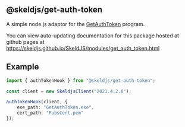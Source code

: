 ## @skeldjs/get-auth-token

A simple node.js adaptor for the [GetAuthToken](https://github.com/auproximity/GetAuthToken) program.

You can view auto-updating documentation for this package hosted at github pages at https://skeldjs.github.io/SkeldJS/modules/get_auth_token.html

## Example
```ts
import { authTokenHook } from "@skeldjs/get-auth-token";

const client = new SkeldjsClient("2021.4.2.0");

authTokenHook(client, {
    exe_path: "GetAuthToken.exe",
    cert_path: "PubsCert.pem"
});
```
